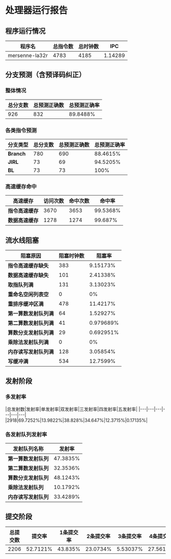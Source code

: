 # 处理器运行报告
## 程序运行情况
|程序名|总指令数|总时钟数|IPC|
|---|---|---|---|
|mersenne-la32r|4783|4185|1.14289|

## 分支预测（含预译码纠正）
### 整体情况
|总分支数|总预测正确数|总预测正确率|
|---|---|---|
|926|832|89.8488%|

### 各类指令预测
|分支类型|总分支数|总预测正确数|总预测正确率|
|---|---|---|---|
|**Branch**| 780 | 690 | 88.4615%|
|**JIRL**| 73 | 69 | 94.5205%|
|**BL**| 73 | 73 | 100%|

### 高速缓存命中
|高速缓存|访问次数|命中次数|命中率|
|---|---|---|---|
|**指令高速缓存**| 3670 | 3653 | 99.5368%|
|**数据高速缓存**| 1278 | 1274 | 99.687%|
## 流水线阻塞
|阻塞原因|阻塞时钟数|阻塞率|
|---|---|---|
|**指令高速缓存缺失**| 383 | 9.15173%|
|**数据高速缓存缺失**| 101 | 2.41338%|
|**取指队列满**| 131 | 3.13023%|
|**重命名空闲列表空**|0 | 0%|
|**重排序缓冲区满**|478 | 11.4217%|
|**第一算数发射队列满**|64 | 1.52927%|
|**第二算数发射队列满**|41 | 0.979689%|
|**算数分支发射队列满**|29 | 0.692951%|
|**乘除法发射队列满**|0 | 0%|
|**内存读写发射队列满**|128 | 3.05854%|
|**写缓冲满**|534 | 12.7599%|

## 发射阶段
### 多发射率
|总发射数|发射率|单发射率|双发射率|三发射率|四发射率|五发射率|
|---|---|---|---|---|---|
|2918|69.7252%|13.9822%|38.828%|34.647%|12.3715%|0.17135%|

### 各发射队列发射率
|发射队列名称|发射率|
|---|---|
|**第一算数发射队列**|47.3835%|
|**第二算数发射队列**|32.3536%|
|**算数分支发射队列**|48.1243%|
|**乘除法发射队列**|10.1792%|
|**内存读写发射队列**|33.4289%|

## 提交阶段
|总提交数|提交率|1条提交率|2条提交率|3条提交率|4条提交率|
|---|---|---|---|---|---|
|2206|52.7121%|43.835%|23.0734%|5.53037%|27.5612%|
